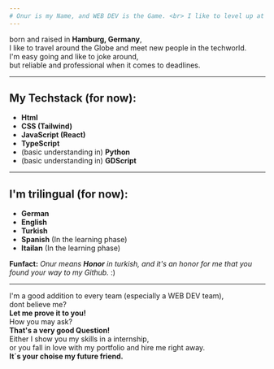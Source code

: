 ```yaml
---
# Onur is my Name, and WEB DEV is the Game. <br> I like to level up at least regularly. <br> Let's go for a few Quests together!
---
```

born and raised in **Hamburg, Germany**, <br>
I like to travel around the Globe and meet new people in the techworld. <br> 
I'm easy going and like to joke around, <br> 
but reliable and professional when it comes to deadlines.

---
## My Techstack (for now):
+ **Html**
+ **CSS (Tailwind)**
+ **JavaScript (React)**
+ **TypeScript**
+ (basic understanding in) **Python**
+ (basic understanding in) **GDScript**
---

## I'm trilingual (for now):
+ **German**
+ **English**
+ **Turkish**
+ **Spanish** (In the learning phase)
+ **Itailan** (In the learning phase) 

**Funfact:**
_Onur means **Honor** in turkish, and it's an honor for me that you found your way to my Github._ :)

---
I'm a good addition to every team (especially a WEB DEV team), <br> 
dont believe me? <br>
**Let me prove it to you!** <br>
How you may ask? <br>
**That's a very good Question!** <br>
Either I show you my skills in a internship, <br> 
or you fall in love with my portfolio and hire me right away. <br>
**It´s your choise my future friend.** <br>





